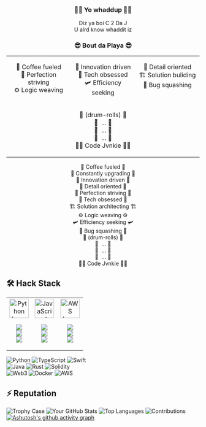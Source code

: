 <h3 align="center"> ✌🏻 Yo whaddup ✌🏻  </h3>
<p align="center">Diz ya boi C 2 Da J</br>
U alrd know whaddit iz  
</p>


<h3 align="center"> 😎 Bout da Playa 😎 </h3>
<table align="center" width="100%">
<tr>
    <td valign="top" halign="left" width="33%">
        <p align="center">
            🍵 Coffee fueled <br>
            💯 Perfection striving <br>
            ⚙️ Logic weaving <br>
        </p>
    </td>
    <td valign="top" width="33%">
        <p align="center">
            🤔 Innovation driven <br>
            🤖 Tech obsessed <br>
            🛩️ Efficiency seeking <br>
        </p>
    </td>
    <td valign="top" width="33%">
        <p align="center">
            📃 Detail oriented <br>
            🏗️ Solution buliding <br>
            🐞 Bug squashing <br>
        </p>
    </td>
</tr>
  <tr>
    <td valign="top" width="100%" colspan="3">
      <p align="center">
        🥁 (drum-rolls) 🥁</br>
        🥁&nbsp;&nbsp;... 🥁</br>
        🥁&nbsp;&nbsp;... 🥁</br>
        🥁&nbsp;&nbsp;... 🥁</br>
        🧑‍💻 Code Jvnkie 🧑‍💻</br>
      </p>
    </td>
  </tr>
</table>
<p align="center">🍵 Coffee fueled 🍵</br>
🦾 Constantly upgrading 🦾</br>
🤔 Innovation driven 🤔</br>
📃 Detail oriented 📃</br>
💯 Perfection striving 💯</br>
🤖 Tech obsessed 🤖</br>
🏗️ Solution architecting 🏗️</br>
⚙️ Logic weaving ⚙️</br>
🛩️ Efficiency seeking 🛩️</br>
🐞 Bug squashing 🐞</br>
🥁 (drum-rolls) 🥁</br>
🥁&nbsp;&nbsp;... 🥁</br>
🥁&nbsp;&nbsp;... 🥁</br>
🥁&nbsp;&nbsp;... 🥁</br>
🧑‍💻 Code Jvnkie 🧑‍💻</br>
</p>

## 🛠️ Hack Stack

<table align="center">
<tr>
    <!-- Python Column -->
    <td valign="top" width="33%">
        <div align="center"><img src="https://upload.wikimedia.org/wikipedia/commons/c/c3/Python-logo-notext.svg" alt="Python Logo" width="50" height="50"></div>
        <p align="center">
            <img src="https://img.shields.io/badge/-Python-3776AB?style=for-the-badge&logo=python&logoColor=white"><br>
            <img src="https://img.shields.io/badge/-Django-092E20?style=for-the-badge&logo=django&logoColor=white"><br>
            <img src="https://img.shields.io/badge/-Flask-000000?style=for-the-badge&logo=flask&logoColor=white"><br>
        </p>
    </td>
    <!-- JavaScript Column -->
    <td valign="top" width="33%">
      <div align="center"><img src="https://upload.wikimedia.org/wikipedia/commons/6/6a/JavaScript-logo.png" alt="JavaScript Logo" width="50" height="50"></div>
        <p align="center">
            <img src="https://img.shields.io/badge/-TypeScript-3178C6?style=for-the-badge&logo=typescript&logoColor=white"><br>
            <img src="https://img.shields.io/badge/-Node.js-339933?style=for-the-badge&logo=node.js&logoColor=white"><br>
            <img src="https://img.shields.io/badge/-React-61DAFB?style=for-the-badge&logo=react&logoColor=black"><br>
        </p>
    </td>
    <!-- AWS Column -->
    <td valign="top" width="34%">
      <div align="center"><img src="https://upload.wikimedia.org/wikipedia/commons/9/93/Amazon_Web_Services_Logo.svg" alt="AWS Logo" width="50" height="50"></div>
        <p align="center">
            <img src="https://img.shields.io/badge/-AWS-232F3E?style=for-the-badge&logo=amazon-aws&logoColor=white"><br>
            <img src="https://img.shields.io/badge/-Lambda-FF9900?style=for-the-badge&logo=aws-lambda&logoColor=white"><br>
            <img src="https://img.shields.io/badge/-DynamoDB-4053D6?style=for-the-badge&logo=amazon-dynamodb&logoColor=white"><br>
        </p>
    </td>
</tr>
</table>




![Python](https://img.shields.io/badge/-Python-3776AB?style=for-the-badge&logo=python&logoColor=white)
![TypeScript](https://img.shields.io/badge/-TypeScript-3178C6?style=for-the-badge&logo=typescript&logoColor=white)
![Swift](https://img.shields.io/badge/-Swift-FA7343?style=for-the-badge&logo=swift&logoColor=white) \
![Java](https://img.shields.io/badge/-Java-007396?style=for-the-badge&logo=java&logoColor=white&labelColor=007396&color=007396)
![Rust](https://img.shields.io/badge/-Rust-000000?style=for-the-badge&logo=rust&logoColor=white)
![Solidity](https://img.shields.io/badge/-Solidity-363636?style=for-the-badge&logo=solidity&logoColor=white) \
![Web3](https://img.shields.io/badge/-Web3-F16822?style=for-the-badge&logo=web3.js&logoColor=white)
![Docker](https://img.shields.io/badge/-Docker-2496ED?style=for-the-badge&logo=docker&logoColor=white)
![AWS](https://img.shields.io/badge/-AWS-232F3E?style=for-the-badge&logo=amazon-aws&logoColor=white)

## ⚡ Reputation
![Trophy Case](https://github-profile-trophy.vercel.app/?username=christopherjude&theme=radical&column=FF6F61&row=FF6F61&no-frame=true&no-bg=true)
![Your GitHub Stats](https://github-readme-stats.vercel.app/api?username=christopherjude&show_icons=true&theme=radical)
![Top Languages](https://github-readme-stats.vercel.app/api/top-langs/?username=christopherjude&layout=compact&theme=radical&title_color=FF6F61&text_color=FF6F61&bg_color=141321)
![Contributions](https://github-readme-streak-stats.herokuapp.com/?user=christopherjude&theme=radical&ring=FF6F61&fire=FF6F61&sideNums=FF6F61&sideLabels=FF6F61&currStreakNum=FF6F61&currStreakLabel=FF6F61&dates=FF6F61&stroke=141321&background=141321)
[![Ashutosh's github activity graph](https://github-readme-activity-graph.vercel.app/graph?username=christopherjude&bg_color=141321&color=a5ed07&line=fe428e&point=00bd97&area=true&hide_border=true)](https://github.com/ashutosh00710/github-readme-activity-graph)


